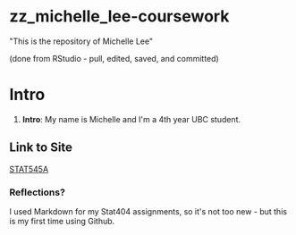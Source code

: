 zz_michelle_lee-coursework
==========================

"This is the repository of Michelle Lee"

(done from RStudio - pull, edited, saved, and committed)



# Intro

1. **Intro**: My name is Michelle and I'm a 4th year UBC student. 

## Link to Site
[STAT545A ](http://stat545-ubc.github.io/hw01_edit-README.html)

### Reflections?

I used Markdown for my Stat404 assignments, so it's not too new - but this is my first time using Github. 
